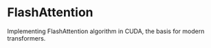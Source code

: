 # FlashAttention
Implementing FlashAttention algorithm in CUDA, the basis for modern transformers. 
